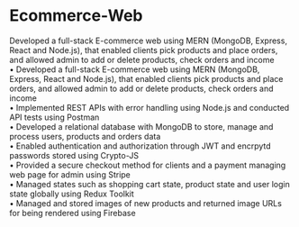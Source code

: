# Ecommerce-Web
Developed a full-stack E-commerce web using MERN (MongoDB, Express, React and Node.js), that enabled clients pick products and place orders, and allowed admin to add or delete products, check orders and income <br/>
• Developed a full-stack E-commerce web using MERN (MongoDB, Express, React and Node.js), that enabled clients pick products and place orders, and allowed admin to add or delete products, check orders and income <br/>
• Implemented REST APIs with error handling using Node.js and conducted API tests using Postman <br/>
• Developed a relational database with MongoDB to store, manage and process users, products and orders data <br/>
• Enabled authentication and authorization through JWT and encrpytd passwords stored using Crypto-JS <br/>
• Provided a secure checkout method for clients and a payment managing web page for admin using Stripe <br/>
• Managed states such as shopping cart state, product state and user login state globally using Redux Toolkit <br/>
• Managed and stored images of new products and returned image URLs for being rendered using Firebase <br/>

